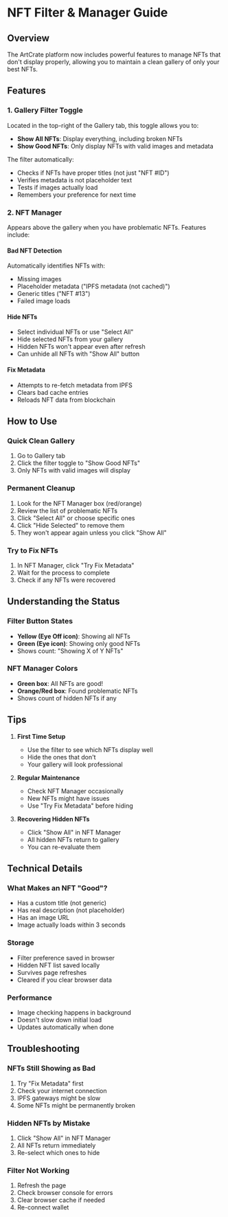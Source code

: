 # NFT Filter & Manager Guide

## Overview

The ArtCrate platform now includes powerful features to manage NFTs that don't display properly, allowing you to maintain a clean gallery of only your best NFTs.

## Features

### 1. **Gallery Filter Toggle**
Located in the top-right of the Gallery tab, this toggle allows you to:
- **Show All NFTs**: Display everything, including broken NFTs
- **Show Good NFTs**: Only display NFTs with valid images and metadata

The filter automatically:
- Checks if NFTs have proper titles (not just "NFT #ID")
- Verifies metadata is not placeholder text
- Tests if images actually load
- Remembers your preference for next time

### 2. **NFT Manager**
Appears above the gallery when you have problematic NFTs. Features include:

#### Bad NFT Detection
Automatically identifies NFTs with:
- Missing images
- Placeholder metadata ("IPFS metadata (not cached)")
- Generic titles ("NFT #13")
- Failed image loads

#### Hide NFTs
- Select individual NFTs or use "Select All"
- Hide selected NFTs from your gallery
- Hidden NFTs won't appear even after refresh
- Can unhide all NFTs with "Show All" button

#### Fix Metadata
- Attempts to re-fetch metadata from IPFS
- Clears bad cache entries
- Reloads NFT data from blockchain

## How to Use

### Quick Clean Gallery
1. Go to Gallery tab
2. Click the filter toggle to "Show Good NFTs"
3. Only NFTs with valid images will display

### Permanent Cleanup
1. Look for the NFT Manager box (red/orange)
2. Review the list of problematic NFTs
3. Click "Select All" or choose specific ones
4. Click "Hide Selected" to remove them
5. They won't appear again unless you click "Show All"

### Try to Fix NFTs
1. In NFT Manager, click "Try Fix Metadata"
2. Wait for the process to complete
3. Check if any NFTs were recovered

## Understanding the Status

### Filter Button States
- **Yellow (Eye Off icon)**: Showing all NFTs
- **Green (Eye icon)**: Showing only good NFTs
- Shows count: "Showing X of Y NFTs"

### NFT Manager Colors
- **Green box**: All NFTs are good!
- **Orange/Red box**: Found problematic NFTs
- Shows count of hidden NFTs if any

## Tips

1. **First Time Setup**
   - Use the filter to see which NFTs display well
   - Hide the ones that don't
   - Your gallery will look professional

2. **Regular Maintenance**
   - Check NFT Manager occasionally
   - New NFTs might have issues
   - Use "Try Fix Metadata" before hiding

3. **Recovering Hidden NFTs**
   - Click "Show All" in NFT Manager
   - All hidden NFTs return to gallery
   - You can re-evaluate them

## Technical Details

### What Makes an NFT "Good"?
- Has a custom title (not generic)
- Has real description (not placeholder)
- Has an image URL
- Image actually loads within 3 seconds

### Storage
- Filter preference saved in browser
- Hidden NFT list saved locally
- Survives page refreshes
- Cleared if you clear browser data

### Performance
- Image checking happens in background
- Doesn't slow down initial load
- Updates automatically when done

## Troubleshooting

### NFTs Still Showing as Bad
1. Try "Fix Metadata" first
2. Check your internet connection
3. IPFS gateways might be slow
4. Some NFTs might be permanently broken

### Hidden NFTs by Mistake
1. Click "Show All" in NFT Manager
2. All NFTs return immediately
3. Re-select which ones to hide

### Filter Not Working
1. Refresh the page
2. Check browser console for errors
3. Clear browser cache if needed
4. Re-connect wallet